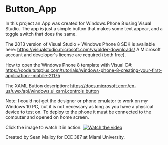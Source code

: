 # Button_App
In this project an App was created for Windows Phone 8 using Visual Studio. The app is just a simple button that makes some text appear, and a toggle switch that does the same.

The 2013 version of Visual Studio + Windows Phone 8 SDK is available here: https://visualstudio.microsoft.com/vs/older-downloads/
A Microsoft account and developer's license are required (both free).

How to open the Windows Phone 8 template with Visual C#: https://code.tutsplus.com/tutorials/windows-phone-8-creating-your-first-application--mobile-21175

The XAML Button description: https://docs.microsoft.com/en-us/uwp/api/windows.ui.xaml.controls.button

Note: I could not get the designer or phone emulator to work on my Windows 10 PC, but it is not necessary as long as you have a physical device to test on. To deploy to the phone it must be connected to the computer and opened on home screen.

Click the image to watch it in action:
[![Watch the video](https://img.youtube.com/vi/pXduAdaQpwE/maxresdefault.jpg)](https://youtu.be/pXduAdaQpwE)

Created by Sean Malloy for ECE 387 at Miami University.
